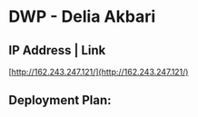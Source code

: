 # DWP - Delia Akbari

## IP Address | Link
[http://162.243.247.121/](http://162.243.247.121/)

## Deployment Plan: